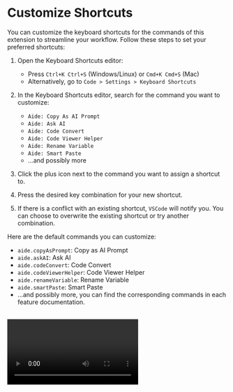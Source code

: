 # Customize Shortcuts

You can customize the keyboard shortcuts for the commands of this extension to streamline your workflow. Follow these steps to set your preferred shortcuts:

1. Open the Keyboard Shortcuts editor:

   - Press `Ctrl+K Ctrl+S` (Windows/Linux) or `Cmd+K Cmd+S` (Mac)
   - Alternatively, go to `Code > Settings > Keyboard Shortcuts`

2. In the Keyboard Shortcuts editor, search for the command you want to customize:

   - `Aide: Copy As AI Prompt`
   - `Aide: Ask AI`
   - `Aide: Code Convert`
   - `Aide: Code Viewer Helper`
   - `Aide: Rename Variable`
   - `Aide: Smart Paste`
   - ...and possibly more

3. Click the plus icon next to the command you want to assign a shortcut to.

4. Press the desired key combination for your new shortcut.

5. If there is a conflict with an existing shortcut, `VSCode` will notify you. You can choose to overwrite the existing shortcut or try another combination.

Here are the default commands you can customize:

- `aide.copyAsPrompt`: Copy as AI Prompt
- `aide.askAI`: Ask AI
- `aide.codeConvert`: Code Convert
- `aide.codeViewerHelper`: Code Viewer Helper
- `aide.renameVariable`: Rename Variable
- `aide.smartPaste`: Smart Paste
- ...and possibly more, you can find the corresponding commands in each feature documentation.

<br/>
<Video src="/videos/aide-customize-shortcuts.mp4"/>
<br/>

**Example:**

To set `Ctrl+Shift+A` (Windows/Linux) or `Cmd+Shift+A` (Mac) for the `Ask AI` command:

1. Search for `Aide: Ask AI` in the Keyboard Shortcuts editor
2. Click the plus icon next to the `aide.askAI` command
3. Press `Ctrl+Shift+A` or `Cmd+Shift+A`
4. The new shortcut will be saved automatically

Repeat this process for any other commands you wish to customize.

Note: If you prefer to edit the `keybindings.json` file directly, you can add the following entry:

```json
{
  "key": "ctrl+shift+a",
  "command": "aide.askAI",
  "when": "editorTextFocus"
}
```

Replace `"ctrl+shift+a"` with your desired key combination and `"aide.askAI"` with the command you want to assign.

By customizing these shortcuts, you can quickly access the features of the extension and boost your productivity in `VSCode`.
